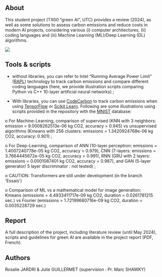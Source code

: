 ## About 
This student project (TX00 “green AI”, UTC) provides a review (2024), as well as some solutions to assess carbon emissions and reduce costs in modern AI projects, considering various (i) computer architectures, (ii) coding languages and (iii) Machine Learning (ML)/Deep Learning (DL) algorithms.

[![](https://tinyurl.com/greenai-pledge)](https://github.com/daviddao/green-ai)

## Tools & scripts
-	without libraries, you can refer to Intel “Running Average Power Limit” ([RAPL](https://web.eece.maine.edu/~vweaver/projects/rapl/)) technology to track carbon emissions and compare different coding languages (here, we provide illustration scripts comparing Python vs C++ 10-layer artificial neural networks) ;

-	With libraries, you can use [CodeCarbon]( https://codecarbon.io/) to track carbon emissions when using [TensorFlow](https://www.tensorflow.org/) or [Scikit Learn]( https://scikit-learn.org/stable/). Following are some illustrations using scripts provided in the repository with the [MNIST]( https://docs.ultralytics.com/datasets/classify/mnist/) database:

o	For Machine-Learning, comparison of supervised (KNN with 3 neighbors: emission = 9.0008262513e-06 kg CO2, accuracy = 0.945) vs unsupervised algorithms (Kmeans with 256 clusters: emissions = 1.3420924768e-06 kg CO2, accuracy: 0.901) ;

o	For Deep-Learning, comparison of ANN (10-layer perceptron: emissions =  1.4007240778e-05 kg CO2, accuracy = 0.979), CNN (7-layers: emissions = 3.7664445672e-05 kg CO2, accuracy = 0.991), RNN (GRU with 2 layers: emissions = 0.0001087401 kg CO2, accuracy = 0.987), and GAN (5-layer generator/ 5 layer discriminator : not tested) ;

o	CAUTION: Transformers are still under development (in the branch 'Essais')

o	Comparison of ML vs a mathematical model for image generation: Kmeans (emissions = 4.4933411717e-09 kg CO2, duration =  0.0261781215 sec.) vs Fourier (emissions = 1.72199680716e-09 kg CO2, duration = 0.0035228729 sec.)

## Report
A full description of the project, including literature review (until May 2024), scripts and guidelines for green AI are available in the project report (PDF, French).

## Authors
Rosalie JARDRI & Julie GUILLERMET (supervision : Pr. Marc SHAWKY)
